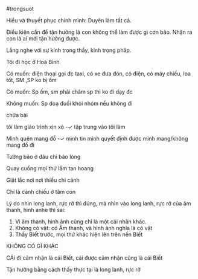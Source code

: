#trongsuot

Hiểu và thuyết phục chính mình: Duyên làm tất cả.

Điều kiện cần để tận hưởng là con không thể làm được gì cơn bão. Nhận ra con là ai mới tận hưởng được.

Lắng nghe với sự kính trọng thầy, kính trọng phâp.

Tôi đi học ở Hoà Bình

Có muốn: điện thoại gọi đc taxi, có xe đưa đón, có điện, có máy chiếu, loa tốt, SM ,SP ko bị ốm

Có muốn: Sp ốm, sm phải chăm sp thì ko đi dạy đc

Không muốn: Sp doạ đuổi khỏi nhóm nếu không đi

chữa bài

tôi làm giáo trình xịn xò -✓ tập trung vào tôi làm

Mình quên mang đồ -✓ mình tin mình quyết định được mình mang/không mang đồ đi

Tưởng bão ở đâu chỉ bão lòng

Quay cuồng mọi thứ lắm tan hoang

Giật lắc nơi nơi thiếu chi cảnh

Chỉ là cảnh chiếu ở tâm con

Lý do nhìn long lanh, rực rỡ thì đúng, mà nhìn vào long lanh, rực rỡ của âm thanh, hình anhe thì sai:

1. Vì âm thanh, hình ảnh cũng chỉ là một cái nhãn khác.
2. Không có vật: có Âm thanh, và hình ảnh nghĩa là có vật
3. Thấy Biết trước, mọi thứ khác hiện lên trên nền Biết

KHÔNG CÓ GÌ KHÁC

CÁi đi cảm nhận là cái Biết, cái được cảm nhận cũng là cái Biết

Tận hưởng bằng cách thấy thực tại là long lanh, rực rỡ

